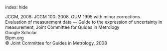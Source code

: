 index: hide

<div class="Citation">

  <div class="Citation-body">
    <div class="Citation-text">JCGM, 2008: JCGM 100: 2008. GUM 1995 with minor corrections. Evaluation of measurement data — Guide to the expression of uncertainty in measurement, Joint Committee for Guides in Metrology</div>
    <div class="Citation-links">
      <div class="CitationLink" data-href="https://scholar.google.com/scholar?q=JCGM+100%3A+2008.+GUM+1995+with+minor+corrections.+Evaluation+of+measurement+data+%E2%80%94+Guide+to+the+expression+of+uncertainty+in+measurement">
        <div class="CitationLink-icon CitationLink-Scholar"></div>
        <div class="CitationLink-text">Google Scholar</div>
      </div>
      <div class="CitationLink" data-href="http://www.bipm.org/utils/common/documents/jcgm/JCGM_100_2008_E.pdf">
        <div class="CitationLink-icon CitationLink-Publisher"></div>
        <div class="CitationLink-text">Bipm.org</div>
      </div>
    </div>
  </div>
</div>


<div class="Citation-copy">
&copy; Joint Committee for Guides in Metrology, 2008
</div>